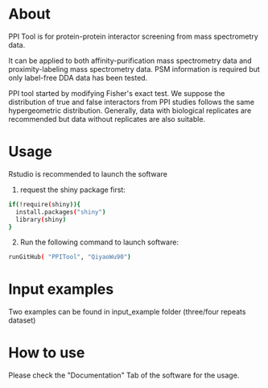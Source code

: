 # About

PPI Tool is for protein-protein interactor screening from mass spectrometry data.

It can be applied to both affinity-purification mass spectrometry data and proximity-labeling mass spectrometry data. PSM information is required but only label-free DDA data has been tested.

PPI tool started by modifying Fisher's exact test. We suppose the distribution of true and false interactors from PPI studies follows the same hypergeometric distribution. Generally, data with biological replicates are recommended but data without replicates are also suitable.

# Usage

Rstudio is recommended to launch the software

1. request the shiny package first:

``` bash
if(!require(shiny)){
  install.packages("shiny")
  library(shiny)
}
```

2. Run the following command to launch software:

``` bash
runGitHub( "PPITool", "QiyaoWu90")
```



# Input examples

Two examples can be found in input_example folder (three/four repeats dataset)

# How to use

Please check the "Documentation" Tab of the software for the usage.

